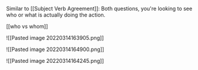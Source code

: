 Similar to [[Subject Verb Agreement]]: Both questions, you're looking to see who or what is actually doing the action.

[[who vs whom]]


![[Pasted image 20220314163905.png]]

![[Pasted image 20220314164900.png]]

![[Pasted image 20220314164245.png]]